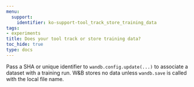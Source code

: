```yaml
---
menu:
  support:
    identifier: ko-support-tool_track_store_training_data
tags:
- experiments
title: Does your tool track or store training data?
toc_hide: true
type: docs
---
```


Pass a SHA or unique identifier to `wandb.config.update(...)` to associate a dataset with a training run. W&B stores no data unless `wandb.save` is called with the local file name.